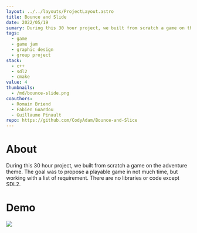 ```yaml
---
layout: ../../layouts/ProjectLayout.astro
title: Bounce and Slide
date: 2022/05/19
sumary: During this 30 hour project, we built from scratch a game on the adventure theme. The goal was to propose a playable game in not much time, but working with a list of requirement. There are no libraries or code except SDL2.
tags: 
  - game
  - game jam
  - graphic design
  - group project
stack:
  - c++
  - sdl2
  - cmake
value: 4
thumbnails: 
  - /md/bounce-slide.png
coauthors: 
  - Romain Briend
  - Fabien Goardou
  - Guillaume Pinault
repo: https://github.com/CodyAdam/Bounce-and-Slice
---
```


# About
During this 30 hour project, we built from scratch a game on the adventure theme. The goal was to propose a playable game in not much time, but working with a list of requirement. There are no libraries or code except SDL2.

# Demo
![](https://github.com/CodyAdam/Bounce-and-Slice/raw/master/gif.gif)